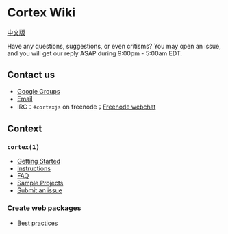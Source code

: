 # Cortex Wiki

[中文版](./README.zh-CN.md)

Have any questions, suggestions, or even critisms? You may open an issue, and  you will get our reply ASAP during 9:00pm - 5:00am EDT.

## Contact us

- [Google Groups](https://groups.google.com/group/cortexjs)
- [Email](cortexjs@googlegroups.com)
- IRC：`#cortexjs` on freenode；[Freenode webchat](http://webchat.freenode.net/?channels=cortexjs)

## Context

### `cortex(1)`

- [Getting Started](./zh-CN/cortex/getting-started.md)
- [Instructions](./zh-CN/cortex/instructions/)
- [FAQ](./zh-CN/cortex/faq.md)
- [Sample Projects](./zh-CN/cortex/example-projects.md)
- [Submit an issue](https://github.com/cortexjs/cortex/issues/new)

### Create web packages

- [Best practices](./zh-CN/create-web-packages/best-practices.md)